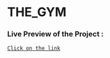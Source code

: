 # THE_GYM
### Live Preview of the Project :

[`Click on the link`](https://anveshjai269.github.io/THE_GYM/)

